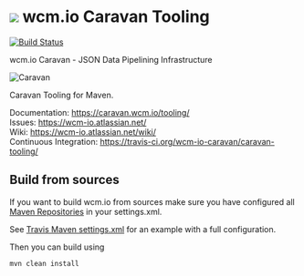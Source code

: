 <img src="https://wcm.io/images/favicon-16@2x.png"/> wcm.io Caravan Tooling
======
[![Build Status](https://travis-ci.org/wcm-io-caravan/caravan-tooling.png?branch=develop)](https://travis-ci.org/wcm-io-caravan/caravan-tooling)

wcm.io Caravan - JSON Data Pipelining Infrastructure

![Caravan](https://github.com/wcm-io-caravan/caravan-tooling/blob/master/public_site/src/site/resources/images/caravan.gif)

Caravan Tooling for Maven.

Documentation: https://caravan.wcm.io/tooling/<br/>
Issues: https://wcm-io.atlassian.net/<br/>
Wiki: https://wcm-io.atlassian.net/wiki/<br/>
Continuous Integration: https://travis-ci.org/wcm-io-caravan/caravan-tooling/


## Build from sources

If you want to build wcm.io from sources make sure you have configured all [Maven Repositories](https://caravan.wcm.io/maven.html) in your settings.xml.

See [Travis Maven settings.xml](https://github.com/wcm-io-caravan/caravan-tooling/blob/master/.travis.maven-settings.xml) for an example with a full configuration.

Then you can build using

```
mvn clean install
```
